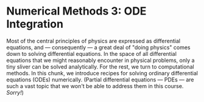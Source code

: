 # Numerical Methods 3: ODE Integration

Most of the central principles of physics are expressed as differential equations, and — consequently — a great deal of "doing physics" comes down to solving differential equations. In the space of all differential equations that we might reasonably encounter in physical problems, only a tiny sliver can be solved analytically. For the rest, we turn to computational methods. In this chunk, we introduce recipes for solving ordinary differential equations (ODEs) numerically. (Partial differential equations — PDEs — are such a vast topic that we won't be able to address them in this course. _Sorry!_)
